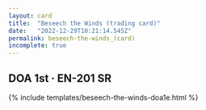 ```yaml
---
layout: card
title:  "Beseech the Winds (trading card)"
date:   "2022-12-29T10:21:14.545Z"
permalink: beseech-the-winds_(card)
incomplete: true
---
```


## DOA 1st &middot; EN-201 SR

{% include templates/beseech-the-winds-doa1e.html %}

